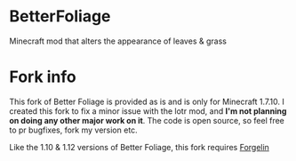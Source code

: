 BetterFoliage
=============

Minecraft mod that alters the appearance of leaves &amp; grass

# Fork info
This fork of Better Foliage is provided as is and is only for Minecraft 1.7.10.
I created this fork to fix a minor issue with the lotr mod, and **I'm not planning on doing any other major work on it**.
The code is open source, so feel free to pr bugfixes, fork my version etc.

Like the 1.10 & 1.12 versions of Better Foliage, this fork requires [Forgelin](https://github.com/GTNewHorizons/Forgelin)

